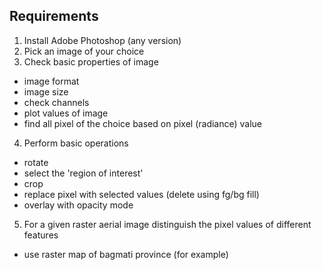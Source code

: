 ## Requirements

1. Install Adobe Photoshop (any version)
2. Pick an image of your choice
3. Check basic properties of image
  - image format
  - image size
  - check channels
  - plot values of image
  - find all pixel of the choice based on pixel (radiance) value 
4. Perform basic operations
  - rotate
  - select the 'region of interest'
  - crop
  - replace pixel with selected values (delete using fg/bg fill)
  - overlay with opacity mode
5. For a given raster aerial image distinguish the pixel values of different features
  - use raster map of bagmati province (for example)
